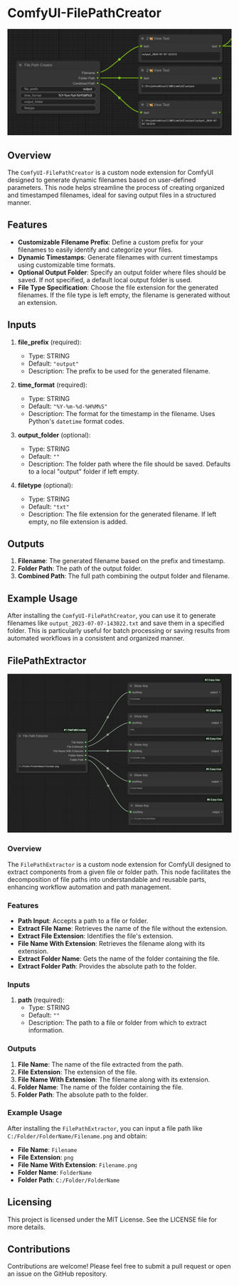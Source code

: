# ComfyUI-FilePathCreator

![Diagram](images/FilePathCreator.png)

## Overview
The `ComfyUI-FilePathCreator` is a custom node extension for ComfyUI designed to generate dynamic filenames based on user-defined parameters. This node helps streamline the process of creating organized and timestamped filenames, ideal for saving output files in a structured manner.

## Features
- **Customizable Filename Prefix**: Define a custom prefix for your filenames to easily identify and categorize your files.
- **Dynamic Timestamps**: Generate filenames with current timestamps using customizable time formats.
- **Optional Output Folder**: Specify an output folder where files should be saved. If not specified, a default local output folder is used.
- **File Type Specification**: Choose the file extension for the generated filenames. If the file type is left empty, the filename is generated without an extension.

## Inputs
1. **file_prefix** (required): 
   - Type: STRING
   - Default: `"output"`
   - Description: The prefix to be used for the generated filename.

2. **time_format** (required):
   - Type: STRING
   - Default: `"%Y-%m-%d-%H%M%S"`
   - Description: The format for the timestamp in the filename. Uses Python's `datetime` format codes.

3. **output_folder** (optional):
   - Type: STRING
   - Default: `""`
   - Description: The folder path where the file should be saved. Defaults to a local "output" folder if left empty.

4. **filetype** (optional):
   - Type: STRING
   - Default: `"txt"`
   - Description: The file extension for the generated filename. If left empty, no file extension is added.

## Outputs
1. **Filename**: The generated filename based on the prefix and timestamp.
2. **Folder Path**: The path of the output folder.
3. **Combined Path**: The full path combining the output folder and filename.

## Example Usage
After installing the `ComfyUI-FilePathCreator`, you can use it to generate filenames like `output_2023-07-07-143022.txt` and save them in a specified folder. This is particularly useful for batch processing or saving results from automated workflows in a consistent and organized manner.

## FilePathExtractor

![Diagram](images/FilePathExtractor.png)

### Overview
The `FilePathExtractor` is a custom node extension for ComfyUI designed to extract components from a given file or folder path. This node facilitates the decomposition of file paths into understandable and reusable parts, enhancing workflow automation and path management.

### Features
- **Path Input**: Accepts a path to a file or folder.
- **Extract File Name**: Retrieves the name of the file without the extension.
- **Extract File Extension**: Identifies the file's extension.
- **File Name With Extension**: Retrieves the filename along with its extension.
- **Extract Folder Name**: Gets the name of the folder containing the file.
- **Extract Folder Path**: Provides the absolute path to the folder.

### Inputs
1. **path** (required): 
   - Type: STRING
   - Default: `""`
   - Description: The path to a file or folder from which to extract information.

### Outputs
1. **File Name**: The name of the file extracted from the path.
2. **File Extension**: The extension of the file.
3. **File Name With Extension**: The filename along with its extension.
4. **Folder Name**: The name of the folder containing the file.
5. **Folder Path**: The absolute path to the folder.

### Example Usage
After installing the `FilePathExtractor`, you can input a file path like `C:/Folder/FolderName/Filename.png` and obtain:
- **File Name**: `Filename`
- **File Extension**: `png`
- **File Name With Extension**: `Filename.png`
- **Folder Name**: `FolderName`
- **Folder Path**: `C:/Folder/FolderName`

## Licensing
This project is licensed under the MIT License. See the LICENSE file for more details.

## Contributions
Contributions are welcome! Please feel free to submit a pull request or open an issue on the GitHub repository.

